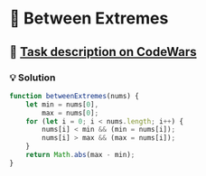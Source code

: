 # 📝 Between Extremes

## 🔗 [Task description on CodeWars](https://www.codewars.com/kata/56d19b2ac05aed1a20000430)

### 💡 Solution

```javascript
function betweenExtremes(nums) {
	let min = nums[0],
		max = nums[0];
	for (let i = 0; i < nums.length; i++) {
		nums[i] < min && (min = nums[i]);
		nums[i] > max && (max = nums[i]);
	}
	return Math.abs(max - min);
}
```

